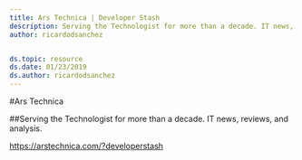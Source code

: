 ```yaml
---
title: Ars Technica | Developer Stash
description: Serving the Technologist for more than a decade. IT news, reviews, and analysis.
author: ricardodsanchez


ds.topic: resource
ds.date: 01/23/2019
ds.author: ricardodsanchez
---
```


#Ars Technica

##Serving the Technologist for more than a decade. IT news, reviews, and analysis.

https://arstechnica.com/?developerstash
